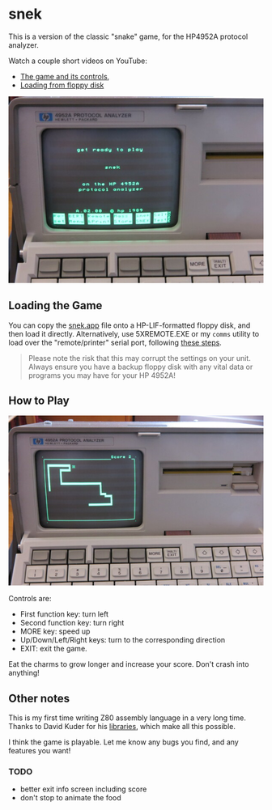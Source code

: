 # snek

This is a version of the classic "snake" game, for the HP4952A protocol analyzer.

Watch a couple short videos on YouTube:
- [The game and its controls](https://youtu.be/JG0uQsgZgHg),
- [Loading from floppy disk](https://youtu.be/stfrGg_9uP4)


![snek1_small](snek1_small.jpg)


## Loading the Game

You can copy the [snek.app](snek.app) file onto a HP-LIF-formatted floppy disk, and then load it directly.  Alternatively, use 5XREMOTE.EXE or my `comms` utility to load over the "remote/printer" serial port, following [these steps](../remote-protocol/README.md).

> Please note the risk that this may corrupt the settings on your unit. Always ensure you have a backup floppy disk with any vital data or programs you may have for your HP 4952A!

## How to Play

![snek2_small](snek2_small.jpg)

Controls are:
* First function key: turn left
* Second function key: turn right
* MORE key: speed up
* Up/Down/Left/Right keys: turn to the corresponding direction
* EXIT: exit the game.

Eat the charms to grow longer and increase your score.  Don't crash into anything!


## Other notes

This is my first time writing Z80 assembly language in a very long time.  Thanks to David Kuder for his [libraries](https://github.com/dkgrizzly/4952oss), which make all this possible.

I think the game is playable.  Let me know any bugs you find, and any features you want!


### TODO

- better exit info screen including score
- don't stop to animate the food
